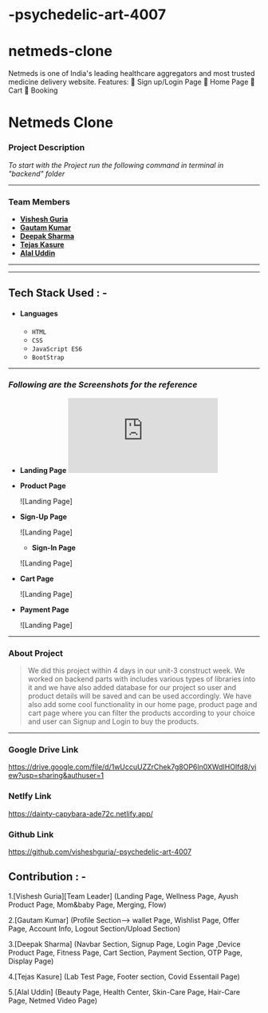 # -psychedelic-art-4007

# netmeds-clone
Netmeds is one of India's leading healthcare aggregators and most trusted medicine delivery website. Features:  Sign up/Login Page  Home Page  Cart  Booking

# Netmeds Clone

### Project Description

_To start with the Project run the following command in terminal in "backend" folder_



---

### Team Members

- **[Vishesh Guria](https://github.com/visheshguria)**
- **[Gautam Kumar](https://github.com/Tonystark102)**
- **[Deepak Sharma](https://github.com/brahmandeepak)**
- **[Tejas Kasure](https://github.com/tejaskasure)**
- **[Alal Uddin](https://github.com/alalUDDIN123)**

---

---

## Tech Stack Used : -

- #### Languages
  - `HTML`
  - `CSS`
  - `JavaScript ES6`
  - `BootStrap`


---

### _Following are the Screenshots for the reference_

- **Landing Page**
  ![Landing Page](https://github.com/visheshguria/-psychedelic-art-4007/blob/master/index.html)
  

- **Product Page**

  ![Landing Page]


- **Sign-Up Page**

  ![Landing Page]
  
  
  - **Sign-In Page**

  ![Landing Page]


- **Cart Page**

  ![Landing Page]

- **Payment Page**

  ![Landing Page]

---

### About Project

> We did this project within 4 days in our unit-3 construct week. We worked on backend parts with includes various types of libraries into it and we have also added database for our project so user and product details will be saved and can be used accordingly. We have also add some cool functionality in our home page, product page and cart page where you can filter the products according to your choice and user can Signup and Login to buy the products.

---



### Google Drive Link

https://drive.google.com/file/d/1wUccuUZZrChek7g8OP6ln0XWdIHOIfd8/view?usp=sharing&authuser=1


### Netlfy Link
https://dainty-capybara-ade72c.netlify.app/

### Github Link
https://github.com/visheshguria/-psychedelic-art-4007


## Contribution : -

1.[Vishesh Guria][Team Leader]
(Landing Page, Wellness Page, Ayush Product Page, Mom&baby Page, Merging, Flow)

2.[Gautam Kumar]
(Profile Section--> wallet Page, Wishlist Page, Offer Page, Account Info, Logout Section/Upload Section)

3.[Deepak Sharma]
(Navbar Section, Signup Page, Login Page ,Device Product Page, Fitness Page, Cart Section, Payment Section, OTP Page, Display Page)

4.[Tejas Kasure]
(Lab Test Page, Footer section, Covid Essentail Page)

5.[Alal Uddin]
(Beauty Page, Health Center, Skin-Care Page, Hair-Care Page, Netmed Video Page)


